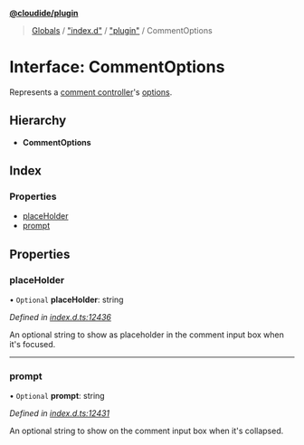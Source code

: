 **[@cloudide/plugin](../README.md)**

> [Globals](../README.md) / ["index.d"](../modules/_index_d_.md) / ["plugin"](../modules/_index_d_._plugin_.md) / CommentOptions

# Interface: CommentOptions

Represents a [comment controller](#CommentController)'s [options](#CommentController.options).

## Hierarchy

* **CommentOptions**

## Index

### Properties

* [placeHolder](_index_d_._plugin_.commentoptions.md#placeholder)
* [prompt](_index_d_._plugin_.commentoptions.md#prompt)

## Properties

### placeHolder

• `Optional` **placeHolder**: string

*Defined in [index.d.ts:12436](https://github.com/shuyaqian/cloudide-plugin-api/blob/6d83fa1/index.d.ts#L12436)*

An optional string to show as placeholder in the comment input box when it's focused.

___

### prompt

• `Optional` **prompt**: string

*Defined in [index.d.ts:12431](https://github.com/shuyaqian/cloudide-plugin-api/blob/6d83fa1/index.d.ts#L12431)*

An optional string to show on the comment input box when it's collapsed.

